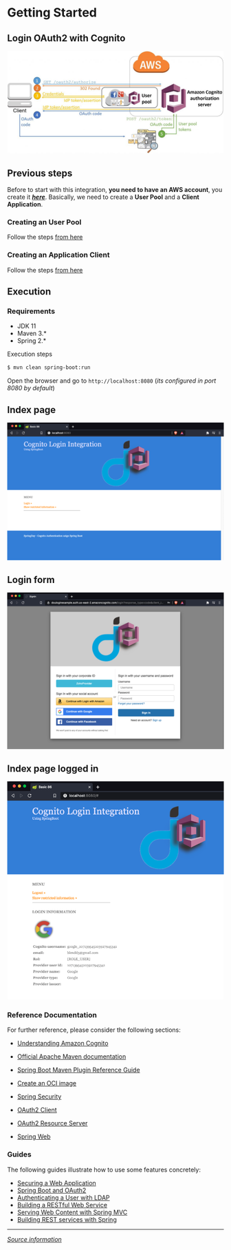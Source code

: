 # Getting Started

## Login OAuth2 with Cognito

![Cognito OAuth2 flow](readme-resources/CognitoOAuth2Flow.jpg)

## Previous steps

Before to start with this integration, **you need to have an AWS account**, you create it ***[here](https://aws.amazon.com/)***. Basically, we need to create a **User Pool** and a **Client Application**.

### Creating an User Pool

Follow the steps [from here](readme-resources/user-pool/)

### Creating an Application Client

Follow the steps [from here](readme-resources/app-client/)

## Execution


### Requirements
* JDK 11
* Maven 3.*
* Spring 2.*

Execution steps
```bash
$ mvn clean spring-boot:run
```

Open the browser and go to `http://localhost:8080` (*its configured in port 8080 by default*)

## Index page

![Index page](readme-resources/CognitoLogin-1.png)

## Login form

![Login form](readme-resources/CognitoLogin-2.png)

## Index page logged in

![Logged in](readme-resources/CognitoLogin-3.png)

### Reference Documentation
For further reference, please consider the following sections:

* [Understanding Amazon Cognito](https://aws.amazon.com/blogs/mobile/understanding-amazon-cognito-user-pool-oauth-2-0-grants/)

* [Official Apache Maven documentation](https://maven.apache.org/guides/index.html)
* [Spring Boot Maven Plugin Reference Guide](https://docs.spring.io/spring-boot/docs/2.4.2/maven-plugin/reference/html/)
* [Create an OCI image](https://docs.spring.io/spring-boot/docs/2.4.2/maven-plugin/reference/html/#build-image)
* [Spring Security](https://docs.spring.io/spring-boot/docs/2.4.2/reference/htmlsingle/#boot-features-security)
* [OAuth2 Client](https://docs.spring.io/spring-boot/docs/2.4.2/reference/htmlsingle/#boot-features-security-oauth2-client)
* [OAuth2 Resource Server](https://docs.spring.io/spring-boot/docs/2.4.2/reference/htmlsingle/#boot-features-security-oauth2-server)
* [Spring Web](https://docs.spring.io/spring-boot/docs/2.4.2/reference/htmlsingle/#boot-features-developing-web-applications)

### Guides
The following guides illustrate how to use some features concretely:

* [Securing a Web Application](https://spring.io/guides/gs/securing-web/)
* [Spring Boot and OAuth2](https://spring.io/guides/tutorials/spring-boot-oauth2/)
* [Authenticating a User with LDAP](https://spring.io/guides/gs/authenticating-ldap/)
* [Building a RESTful Web Service](https://spring.io/guides/gs/rest-service/)
* [Serving Web Content with Spring MVC](https://spring.io/guides/gs/serving-web-content/)
* [Building REST services with Spring](https://spring.io/guides/tutorials/bookmarks/)

___
*[Source information](https://www.harshajayamanna.com/)* 
